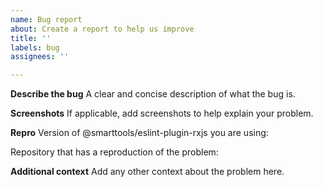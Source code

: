 ```yaml
---
name: Bug report
about: Create a report to help us improve
title: ''
labels: bug
assignees: ''

---
```


**Describe the bug**
A clear and concise description of what the bug is.

**Screenshots**
If applicable, add screenshots to help explain your problem.

**Repro**
Version of @smarttools/eslint-plugin-rxjs you are using:

Repository that has a reproduction of the problem:


**Additional context**
Add any other context about the problem here.
